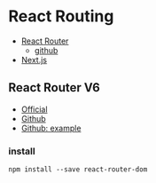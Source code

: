 # React Routing

- [React Router](https://reactrouter.com/)
  - [github](https://github.com/remix-run/react-router)
- [Next.js](https://nextjs.org/docs/routing/introduction)

## React Router V6

- [Official](https://reactrouter.com/en/main)
- [Github](https://github.com/remix-run/react-router)
- [Github: example](https://github.com/remix-run/react-router/tree/main/examples)

### install

```
npm install --save react-router-dom
```
